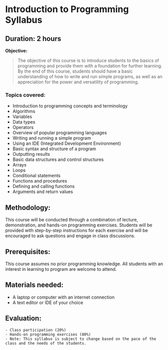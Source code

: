 # Introduction to Programming Syllabus

**Duration: 2 hours**
---
**Objective:**
> The objective of this course is to introduce students to the basics of programming and provide them with a foundation for further learning. By the end of this course, students should have a basic understanding of how to write and run simple programs, as well as an appreciation for the power and versatility of programming.

### Topics covered:

- Introduction to programming concepts and terminology
- Algorithms
- Variables
- Data types
- Operators
- Overview of popular programming languages
- Writing and running a simple program
- Using an IDE (Integrated Development Environment)
- Basic syntax and structure of a program
- Outputting results
- Basic data structures and control structures
- Arrays
- Loops
- Conditional statements
- Functions and procedures
- Defining and calling functions
- Arguments and return values

## Methodology:
This course will be conducted through a combination of lecture, demonstration, and hands-on programming exercises. Students will be provided with step-by-step instructions for each exercise and will be encouraged to ask questions and engage in class discussions.

## Prerequisites:
This course assumes no prior programming knowledge. All students with an interest in learning to program are welcome to attend.

## Materials needed:

- A laptop or computer with an internet connection
- A text editor or IDE of your choice

## Evaluation:
    - Class participation (20%)
    - Hands-on programming exercises (80%)
    - Note: This syllabus is subject to change based on the pace of the class and the needs of the students.